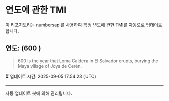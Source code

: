 
# 연도에 관한 TMI

이 리포지토리는 numbersapi를 사용하여 특정 년도에 관한 TMI를 자동으로 업데이트합니다.

## 연도: (600 )
> 600 is the year that Loma Caldera in El Salvador erupts, burying the Maya village of Joya de Cerén.

⏳ 업데이트 시간: 2025-09-05 17:54:23 (UTC)

---
자동 업데이트 봇에 의해 관리됩니다.
